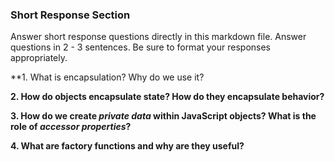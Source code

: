 ### Short Response Section
Answer short response questions directly in this markdown file. Answer questions in 2 - 3 sentences. Be sure to format your responses appropriately.

**1. What is encapsulation? Why do we use it? 

**2. How do objects encapsulate state? How do they encapsulate behavior?**

**3. How do we create _private data_ within JavaScript objects? What is the role of _accessor properties_?**

**4. What are factory functions and why are they useful?**
